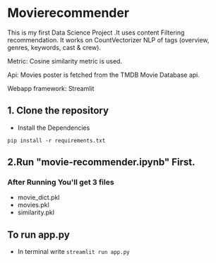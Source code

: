 # Movierecommender
This is my first Data Science Project .It uses content Filtering recommendation.
It works on CountVectorizer NLP of tags (overview, genres, keywords, cast & crew).

Metric: Cosine similarity metric is used.

Api: Movies poster is fetched from the TMDB Movie Database api.

Webapp framework: Streamlit 

## 1. Clone the repository
- Install the Dependencies
```
pip install -r requirements.txt
```
## 2.Run "movie-recommender.ipynb" First.
### After Running You'll get 3 files 
  - movie_dict.pkl
  - movies.pkl
  - similarity.pkl
  ## To run app.py
  - In terminal write ```streamlit run app.py```
  
  

